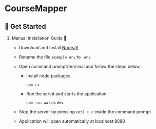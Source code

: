 # CourseMapper

## 🚀 Get Started

1.  Manual Installation Guide 🔨

    - Download and install [NodeJS](https://nodejs.org/en/)

    - Rename the file `example.env` to `.env`

    - Open command prompt/terminal and follow the steps below:

      - Install node packages

        ```
        npm ci
        ```

      - Run the script and starts the application

        ```
        npm run watch:dev
        ```

    - Stop the server by pressing `cntl + c` inside the command prompt

    - Application will open automatically at localhost:8080

